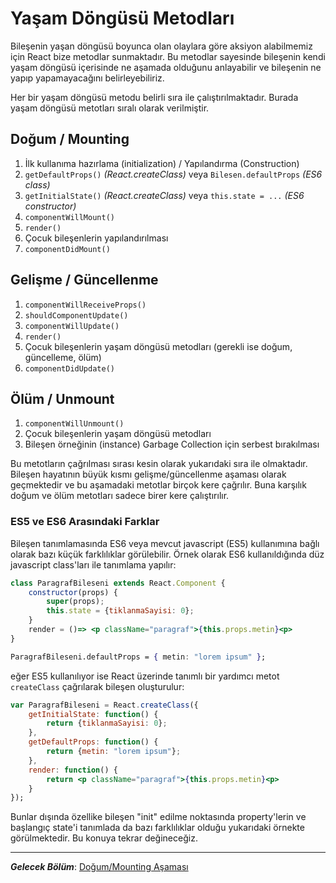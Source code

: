 # Yaşam Döngüsü Metodları 
Bileşenin yaşan döngüsü boyunca olan olaylara göre aksiyon alabilmemiz için React bize metodlar sunmaktadır. Bu metodlar sayesinde bileşenin kendi yaşam döngüsü içerisinde ne aşamada olduğunu anlayabilir ve bileşenin ne yapıp yapamayacağını belirleyebiliriz. 

Her bir yaşam döngüsü metodu belirli sıra ile çalıştırılmaktadır. Burada yaşam döngüsü metotları sıralı olarak verilmiştir.

## Doğum / Mounting
1. İlk kullanıma hazırlama (initialization) / Yapılandırma (Construction)
2. `getDefaultProps()` *(React.createClass)* veya `Bilesen.defaultProps` *(ES6 class)*
3. `getInitialState()` *(React.createClass)* veya `this.state = ...` *(ES6 constructor)*
4. `componentWillMount()`
5. `render()`
6. Çocuk bileşenlerin yapılandırılması
7. `componentDidMount()`
  
## Gelişme / Güncellenme
1. `componentWillReceiveProps()`
2. `shouldComponentUpdate()`
3. `componentWillUpdate()`
3. `render()`
4. Çocuk bileşenlerin yaşam döngüsü metodları (gerekli ise doğum, güncelleme, ölüm)
5. `componentDidUpdate()`

## Ölüm / Unmount
1. `componentWillUnmount()`
4. Çocuk bileşenlerin yaşam döngüsü metodları
5. Bileşen örneğinin (instance) Garbage Collection için serbest bırakılması

Bu metotların çağrılması sırası kesin olarak yukarıdaki sıra ile olmaktadır. Bileşen hayatının büyük kısmı gelişme/güncellenme aşaması olarak geçmektedir ve bu aşamadaki metotlar birçok kere çağrılır. Buna karşılık doğum ve ölüm metotları sadece birer kere çalıştırılır.

### ES5 ve ES6 Arasındaki Farklar

Bileşen tanımlamasında ES6 veya mevcut javascript (ES5) kullanımına bağlı olarak bazı küçük farklılıklar görülebilir. Örnek olarak ES6 kullanıldığında düz javascript class'ları ile tanımlama yapılır:

```jsx
class ParagrafBileseni extends React.Component {
	constructor(props) {
		super(props);
		this.state = {tiklanmaSayisi: 0};
	} 
	render = ()=> <p className="paragraf">{this.props.metin}<p>
}

ParagrafBileseni.defaultProps = { metin: "lorem ipsum" };

```

eğer ES5 kullanılıyor ise React üzerinde tanımlı bir yardımcı metot `createClass` çağrılarak bileşen oluşturulur:

```jsx
var ParagrafBileseni = React.createClass({
	getInitialState: function() {
		return {tiklanmaSayisi: 0};
	},
	getDefaultProps: function() {
		return {metin: "lorem ipsum"};	
	},
	render: function() {
		return <p className="paragraf">{this.props.metin}<p>
	}
});
```

Bunlar dışında özellike bileşen "init" edilme noktasında property'lerin ve başlangıç state'i tanımlada da bazı farklılıklar olduğu yukarıdaki örnekte görülmektedir. Bu konuya tekrar değineceğiz.

---

***Gelecek Bölüm***: [Doğum/Mounting Aşaması](birth_mounting_indepth.md)